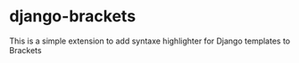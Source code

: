 django-brackets
===============

This is a simple extension to add syntaxe highlighter for Django templates to Brackets
